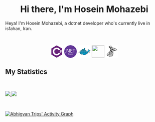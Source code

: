 <h1 align="center">
  <b>Hi there, I'm Hosein Mohazebi</b>
</h1>

Heya! I'm Hosein Mohazebi, a dotnet developer who's currently live in isfahan, Iran.

<br>

<p>
<div align="center">
  <img src="https://github.com/devicons/devicon/blob/master/icons/csharp/csharp-plain.svg" width="40" height="40">
    <img src="https://github.com/devicons/devicon/blob/master/icons/dotnetcore/dotnetcore-original.svg" width="40" height="40">
  <img src="https://github.com/devicons/devicon/blob/master/icons/docker/docker-original.svg" width="40" height="40">
  <img src="https://raw.githubusercontent.com/jmnote/z-icons/master/svg/javascript.svg" width="40" height="40">
  <img src="https://raw.githubusercontent.com/devicons/devicon/master/icons/microsoftsqlserver/microsoftsqlserver-plain.svg" width="40" height="40">
</div>
</p>

## My Statistics

<br/>
<p align="left">
  <a href="https://abhigyantrips.dev/">
  <img width="49.5%" src="https://github-readme-stats.vercel.app/api?username=hoseinmohazebi&show_icons=true&theme=gruvbox&hide_border=true" />
    <img width="49.5%" src="https://github-readme-streak-stats.herokuapp.com/?user=hoseinmohazebi&theme=gruvbox&hide_border=true" />
  </a>
</p>
<br>

[![Abhigyan Trips' Activity Graph](https://activity-graph.herokuapp.com/graph?username=abhigyantrips&custom_title=Abhigyan%20Trips's%20Contribution%20Graph&theme=gruvbox&bg_color=282828&hide_border=true&line=d1a01f&point=c58545)](https://abhigyantrips.dev)
